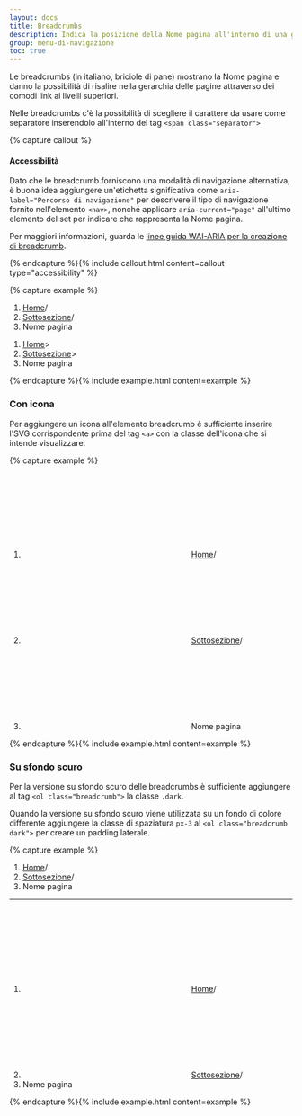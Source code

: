 ```yaml
---
layout: docs
title: Breadcrumbs
description: Indica la posizione della Nome pagina all'interno di una gerarchia di navigazione.
group: menu-di-navigazione
toc: true
---
```


Le breadcrumbs (in italiano, briciole di pane) mostrano la Nome pagina e danno la possibilità di risalire nella gerarchia delle pagine attraverso dei comodi link ai livelli superiori.

Nelle breadcrumbs c'è la possibilità di scegliere il carattere da usare come separatore inserendolo all'interno del tag `<span class="separator">`

{% capture callout %}
#### Accessibilità

Dato che le breadcrumb forniscono una modalità di navigazione alternativa, è buona idea aggiungere un'etichetta significativa come `aria-label="Percorso di navigazione"` per descrivere il tipo di navigazione fornito nell'elemento `<nav>`, nonché applicare `aria-current="page"` all'ultimo elemento del set per indicare che rappresenta la Nome pagina.

Per maggiori informazioni, guarda le [linee guida WAI-ARIA per la creazione di breadcrumb](https://www.w3.org/TR/wai-aria-practices/#breadcrumb).

{% endcapture %}{% include callout.html content=callout type="accessibility" %}

{% capture example %}

<nav class="breadcrumb-container" aria-label="Percorso di navigazione">
  <ol class="breadcrumb">
    <li class="breadcrumb-item"><a href="#">Home</a><span class="separator" aria-hidden="true">/</span></li>
    <li class="breadcrumb-item"><a href="#">Sottosezione</a><span class="separator" aria-hidden="true">/</span></li>
    <li class="breadcrumb-item active" aria-current="page">Nome pagina</li>
  </ol>
</nav>

 <nav class="breadcrumb-container" aria-label="Percorso di navigazione">
  <ol class="breadcrumb">
    <li class="breadcrumb-item"><a href="#">Home</a><span class="separator" aria-hidden="true">&gt;</span></li>
    <li class="breadcrumb-item"><a href="#">Sottosezione</a><span class="separator" aria-hidden="true">&gt;</span></li>
    <li class="breadcrumb-item active" aria-current="page">Nome pagina</li>
  </ol>
</nav>
{% endcapture %}{% include example.html content=example %}

### Con icona

Per aggiungere un icona all'elemento breadcrumb è sufficiente inserire l'SVG corrispondente prima del tag `<a>` con la classe dell'icona che si intende visualizzare.

{% capture example %}

<nav class="breadcrumb-container" aria-label="Percorso di navigazione">
  <ol class="breadcrumb">
    <li class="breadcrumb-item"><svg class="icon icon-sm icon-secondary align-top mr-1" aria-hidden="true"><use href="{{ site.baseurl }}/dist/svg/sprite.svg#it-link"></use></svg><a href="#">Home</a><span class="separator" aria-hidden="true">/</span></li>
    <li class="breadcrumb-item"><svg class="icon icon-sm icon-secondary align-top mr-1" aria-hidden="true"><use href="{{ site.baseurl }}/dist/svg/sprite.svg#it-link"></use></svg><a href="#">Sottosezione</a><span class="separator" aria-hidden="true">/</span></li>
    <li class="breadcrumb-item active" aria-current="page"><svg class="icon icon-sm icon-secondary align-top mr-1" aria-hidden="true"><use href="{{ site.baseurl }}/dist/svg/sprite.svg#it-link"></use></svg>Nome pagina</li>
  </ol>
</nav>
{% endcapture %}{% include example.html content=example %}

### Su sfondo scuro

Per la versione su sfondo scuro delle breadcrumbs è sufficiente aggiungere al tag `<ol class="breadcrumb">` la classe `.dark`.

Quando la versione su sfondo scuro viene utilizzata su un fondo di colore differente aggiungere la classe di spaziatura `px-3` al `<ol class="breadcrumb dark">` per creare un padding laterale.

{% capture example %}

<nav class="breadcrumb-container" aria-label="Percorso di navigazione">
  <ol class="breadcrumb dark px-3">
    <li class="breadcrumb-item"><a href="#">Home</a><span class="separator" aria-hidden="true">/</span></li>
    <li class="breadcrumb-item"><a href="#">Sottosezione</a><span class="separator" aria-hidden="true">/</span></li>
    <li class="breadcrumb-item active" aria-current="page">Nome pagina</li>
  </ol>
</nav>

<hr>
<nav class="breadcrumb-container" aria-label="Percorso di navigazione">
  <ol class="breadcrumb dark px-3">
    <li class="breadcrumb-item"><svg class="icon icon-sm icon-white align-top mr-1" aria-hidden="true"><use href="{{ site.baseurl }}/dist/svg/sprite.svg#it-link"></use></svg><a href="#">Home</a><span class="separator" aria-hidden="true">/</span></li>
    <li class="breadcrumb-item"><svg class="icon icon-sm icon-white align-top mr-1" aria-hidden="true"><use href="{{ site.baseurl }}/dist/svg/sprite.svg#it-link"></use></svg><a href="#">Sottosezione</a><span class="separator" aria-hidden="true">/</span></li>
    <li class="breadcrumb-item active" aria-current="page">Nome pagina</li>
  </ol>
</nav>
{% endcapture %}{% include example.html content=example %}
